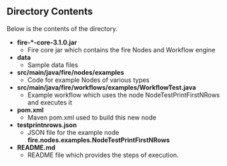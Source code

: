 ## Directory Contents

Below is the contents of the directory.

* **fire-*-core-3.1.0.jar**
    * Fire core jar which contains the fire Nodes and Workflow engine
* **data**
    * Sample data files
* **src/main/java/fire/nodes/examples**
    * Code for example Nodes of various types
* **src/main/java/fire/workflows/examples/WorkflowTest.java**
    * Example workflow which uses the node NodeTestPrintFirstNRows and executes it
* **pom.xml**
    * Maven pom.xml used to build this new node
* **testprintnrows.json**
    * JSON file for the example node **fire.nodes.examples.NodeTestPrintFirstNRows**
* **README.md**
    * README file which provides the steps of execution.


